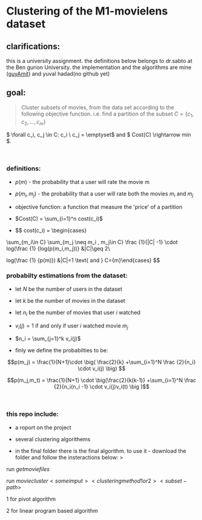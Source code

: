 
# Clustering of the M1-movielens dataset

## clarifications:

this is a university assignment. the definitions below belongs to dr.sabto at the Ben gurion University. the implementation and the algorithms are mine ([guyAmit](https://github.com/guyAmit)) and yuval hadad(no github yet)

## goal:

>Cluster subsets of movies, from the data set according to the following objective function. i.e. find a partition of the subset $C = \{c_1,c_2,\ldots,c_m\}$ 

$ \forall c_i, c_j \in C: c_i \ c_j = \emptyset$ and $ Cost(C) \rightarrow min $.

​

### definitions: 

  - $p(m)$ - the probability that a user will rate the movie m

  - $p(m_i,m_j)$ - the probability  that a user will rate both the movies $m_i$ and $m_j$

  - objective function: a function that measure  the 'price' of a partition

  - $Cost(C) = \sum_{i=1}^n cost(c_i)$

  - $$ cost(c_i) =  \begin{cases}

  \sum_{m_i\in C} \sum_{m_j \neq m_i , m_j\in C} \frac {1}{|C| -1} \cdot log(\frac {1} {log(p(m_i,m_j))} &|C|\geq 2\\

  log(\frac {1} {p(m)}) &|C|=1 \text{ and } C=\{m\}\end{cases} $$

  

### probabilty estimations from the dataset:

- let $N$ be the number of users in the dataset

- let $k$ be the number of movies in the dataset

- let $n_i$ be the number of movies that user $i$ watched

- $v_i(j)=1$ if and only if user $i$ watched movie $m_j$ 

- $n_i = \sum_{j=1}^k v_i(j)$

- finly we define the probabilties to be: 

$$p(m_j) = \frac{1}{N+1}\cdot \big( \frac{2}{k} +\sum_{i=1}^N \frac {2}{n_i} \cdot v_i(j) \big) $$

$$p(m_j,m_t) = \frac{1}{N+1} \cdot \big(\frac{2}{k(k-1)} +\sum_{i=1}^N \frac {2}{n_i(n_i -1} \cdot v_i(j)v_i(t) \big )$$

​

### this repo include:

- a roport on the project

- several clustering algorithems

- in the final folder there is the final algorithm. to use it - download the folder and follow the insteractions below: > <br/>

 run $getmoviefiles$ <br/>

 run $moviecluster <someimput> <clustering method 1 or 2> <subset-path>$ <br/>

 1 for pivot algorithm <br/>

 2 for linear program based algorithm <br/>

​


